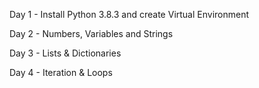 Day 1 - Install Python 3.8.3 and create Virtual Environment

Day 2 - Numbers, Variables and Strings

Day 3 - Lists & Dictionaries

Day 4 - Iteration & Loops
